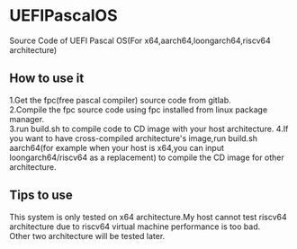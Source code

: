 # UEFIPascalOS
Source Code of UEFI Pascal OS(For x64,aarch64,loongarch64,riscv64 architecture)  
## How to use it
1.Get the fpc(free pascal compiler) source code from gitlab.  
2.Compile the fpc source code using fpc installed from linux package manager.    
3.run build.sh to compile code to CD image with your host architecture.
4.If you want to have cross-compiled architecture's image,run build.sh aarch64(for example when your host is x64,you can input loongarch64/riscv64 as a replacement) to compile the CD image for other architecture.    
## Tips to use
This system is only tested on x64 architecture.My host cannot test riscv64 architecture due to riscv64 virtual machine performance is too bad.  
Other two architecture will be tested later.  

